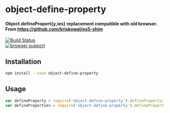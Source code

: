 # object-define-property

#### Object.definePropert{y,ies} replacement compatible with old browser. From https://github.com/kriskowal/es5-shim

[![Build Status](https://travis-ci.org/tarruda/object-define-property.png)](https://travis-ci.org/tarruda/object-define-property)
<br>
[![browser support](https://ci.testling.com/tarruda/object-define-property.png)](https://ci.testling.com/tarruda/object-define-property)


## Installation

```sh
npm install --save object-define-property
```

## Usage

```js
var defineProperty = require('object-define-property').defineProperty;
var defineProperties = require('object-define-property').defineProperties;
```
